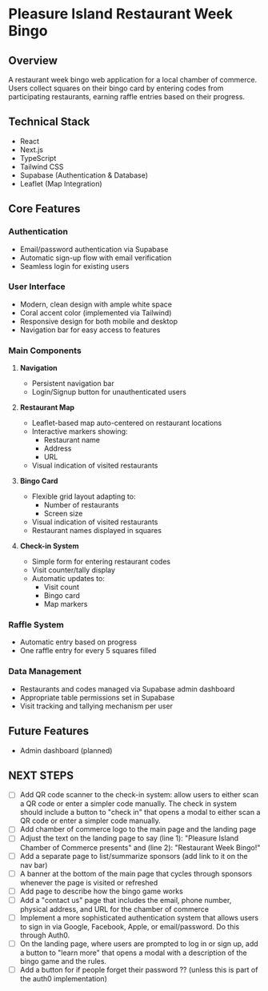 # Pleasure Island Restaurant Week Bingo

## Overview
A restaurant week bingo web application for a local chamber of commerce. Users collect squares on their bingo card by entering codes from participating restaurants, earning raffle entries based on their progress.

## Technical Stack
- React
- Next.js
- TypeScript
- Tailwind CSS
- Supabase (Authentication & Database)
- Leaflet (Map Integration)

## Core Features

### Authentication
- Email/password authentication via Supabase
- Automatic sign-up flow with email verification
- Seamless login for existing users

### User Interface
- Modern, clean design with ample white space
- Coral accent color (implemented via Tailwind)
- Responsive design for both mobile and desktop
- Navigation bar for easy access to features

### Main Components
1. **Navigation**
   - Persistent navigation bar
   - Login/Signup button for unauthenticated users

2. **Restaurant Map**
   - Leaflet-based map auto-centered on restaurant locations
   - Interactive markers showing:
     - Restaurant name
     - Address
     - URL
   - Visual indication of visited restaurants

3. **Bingo Card**
   - Flexible grid layout adapting to:
     - Number of restaurants
     - Screen size
   - Visual indication of visited restaurants
   - Restaurant names displayed in squares

4. **Check-in System**
   - Simple form for entering restaurant codes
   - Visit counter/tally display
   - Automatic updates to:
     - Visit count
     - Bingo card
     - Map markers

### Raffle System
- Automatic entry based on progress
- One raffle entry for every 5 squares filled

### Data Management
- Restaurants and codes managed via Supabase admin dashboard
- Appropriate table permissions set in Supabase
- Visit tracking and tallying mechanism per user

## Future Features
- Admin dashboard (planned)


## NEXT STEPS
- [ ] Add QR code scanner to the check-in system: allow users to either scan a QR code or enter a simpler code manually. The check in system should include a button to "check in" that opens a modal to either scan a QR code or enter a simpler code manually.
- [ ] Add chamber of commerce logo to the main page and the landing page
- [ ] Adjust the text on the landing page to say (line 1): "Pleasure Island Chamber of Commerce presents" and (line 2): "Restaurant Week Bingo!"
- [ ] Add a separate page to list/summarize sponsors (add link to it on the nav bar)
- [ ] A banner at the bottom of the main page that cycles through sponsors whenever the page is visited or refreshed
- [ ] Add page to describe how the bingo game works
- [ ] Add a "contact us" page that includes the email, phone number, physical address, and URL for the chamber of commerce
- [ ] Implement a more sophisticated authentication system that allows users to sign in via Google, Facebook, Apple, or email/password. Do this through Auth0. 
- [ ] On the landing page, where users are prompted to log in or sign up, add a button to "learn more" that opens a modal with a description of the bingo game and the rules.
- [ ] Add a button for if people forget their password ?? (unless this is part of the auth0 implementation)
